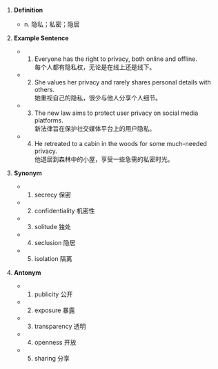 1. **Definition**  
	- n. 隐私；私密；隐居  

2. **Example Sentence**  
	- 1. Everyone has the right to privacy, both online and offline.  
		每个人都有隐私权，无论是在线上还是线下。  
	- 2. She values her privacy and rarely shares personal details with others.  
		她重视自己的隐私，很少与他人分享个人细节。  
	- 3. The new law aims to protect user privacy on social media platforms.  
		新法律旨在保护社交媒体平台上的用户隐私。  
	- 4. He retreated to a cabin in the woods for some much-needed privacy.  
		他退居到森林中的小屋，享受一些急需的私密时光。  

3. **Synonym**  
	- 1. secrecy 保密  
	- 2. confidentiality 机密性  
	- 3. solitude 独处  
	- 4. seclusion 隐居  
	- 5. isolation 隔离  

4. **Antonym**  
	- 1. publicity 公开  
	- 2. exposure 暴露  
	- 3. transparency 透明  
	- 4. openness 开放  
	- 5. sharing 分享